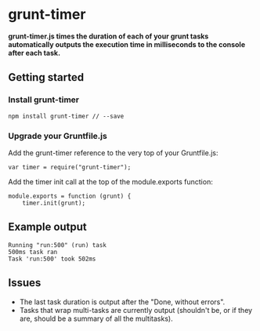 # grunt-timer

**grunt-timer.js times the duration of each of your grunt tasks automatically outputs the execution time in milliseconds to the console after each task.**

## Getting started

### Install grunt-timer

```
npm install grunt-timer // --save
```

### Upgrade your Gruntfile.js

Add the grunt-timer reference to the very top of your Gruntfile.js:

```
var timer = require("grunt-timer");
```

Add the timer init call at the top of the module.exports function:

```
module.exports = function (grunt) {
    timer.init(grunt);
```
## Example output

```
Running "run:500" (run) task
500ms task ran
Task 'run:500' took 502ms
```

## Issues

- The last task duration is output after the "Done, without errors".
- Tasks that wrap multi-tasks are currently output (shouldn't be, or if they are, should be a summary of all the multitasks).